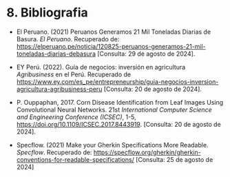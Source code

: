 # 8. Bibliografia

- El Peruano. (2021) Peruanos Generamos 21 Mil Toneladas Diarias de Basura. *El Peruano*. Recuperado de: https://elperuano.pe/noticia/120825-peruanos-generamos-21-mil-toneladas-diarias-debasura  [Consulta: 29 de agosto de 2024]. 

- EY Perú. (2022). Guía de negocios: inversión en agricultura *Agribusiness* en el Perú. Recuperado de https://www.ey.com/es_pe/entrepreneurship/guia-negocios-inversion-agricultura-agribusiness-peru [Consulta: 20 de agosto de 
2024]. 

- P. Ouppaphan, 2017. Corn Disease Identification from Leaf Images Using Convolutional Neural Networks. 21st *International Computer Science and Engineering Conference (ICSEC)*, 1-5, https://doi.org/10.1109/ICSEC.2017.8443919. [Consulta: 20 de agosto de 2024]. 

- Specflow. (2021) Make your Gherkin Specifications More Readable. *Specflow*. Recuperado de: https://specflow.org/gherkin/gherkin-conventions-for-readable-specifications/  [Consulta: 25 de agosto de 2024] 
